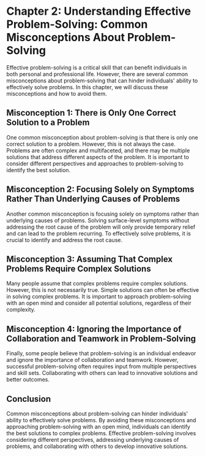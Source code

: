 Chapter 2: Understanding Effective Problem-Solving: Common Misconceptions About Problem-Solving
===============================================================================================

Effective problem-solving is a critical skill that can benefit individuals in both personal and professional life. However, there are several common misconceptions about problem-solving that can hinder individuals' ability to effectively solve problems. In this chapter, we will discuss these misconceptions and how to avoid them.

Misconception 1: There is Only One Correct Solution to a Problem
----------------------------------------------------------------

One common misconception about problem-solving is that there is only one correct solution to a problem. However, this is not always the case. Problems are often complex and multifaceted, and there may be multiple solutions that address different aspects of the problem. It is important to consider different perspectives and approaches to problem-solving to identify the best solution.

Misconception 2: Focusing Solely on Symptoms Rather Than Underlying Causes of Problems
--------------------------------------------------------------------------------------

Another common misconception is focusing solely on symptoms rather than underlying causes of problems. Solving surface-level symptoms without addressing the root cause of the problem will only provide temporary relief and can lead to the problem recurring. To effectively solve problems, it is crucial to identify and address the root cause.

Misconception 3: Assuming That Complex Problems Require Complex Solutions
-------------------------------------------------------------------------

Many people assume that complex problems require complex solutions. However, this is not necessarily true. Simple solutions can often be effective in solving complex problems. It is important to approach problem-solving with an open mind and consider all potential solutions, regardless of their complexity.

Misconception 4: Ignoring the Importance of Collaboration and Teamwork in Problem-Solving
-----------------------------------------------------------------------------------------

Finally, some people believe that problem-solving is an individual endeavor and ignore the importance of collaboration and teamwork. However, successful problem-solving often requires input from multiple perspectives and skill sets. Collaborating with others can lead to innovative solutions and better outcomes.

Conclusion
----------

Common misconceptions about problem-solving can hinder individuals' ability to effectively solve problems. By avoiding these misconceptions and approaching problem-solving with an open mind, individuals can identify the best solutions to complex problems. Effective problem-solving involves considering different perspectives, addressing underlying causes of problems, and collaborating with others to develop innovative solutions.
